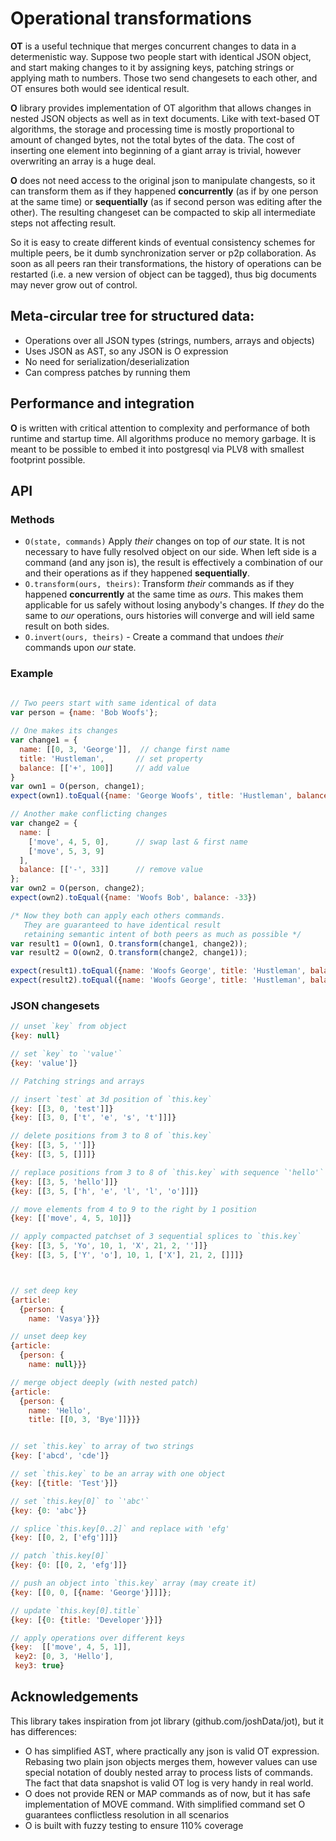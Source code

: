 # Operational transformations

**OT** is a useful technique that merges concurrent changes to data in a determenistic way. Suppose two people start with identical JSON object, and start making changes to it by assigning keys, patching strings or applying math to numbers. Those two send changesets to each other, and OT ensures both would see identical result. 

**O** library provides implementation of OT algorithm that allows changes in nested JSON objects as well as in text documents. Like with text-based OT algorithms, the storage and processing time is mostly proportional to amount of changed bytes, not the total bytes of the data. The cost of inserting one element into beginning of a giant array is trivial, however overwriting an array is a huge deal.

**O** does not need access to the original json to manipulate changests, so it can transform them as if they happened **concurrently** (as if by one person at the same time) or **sequentially** (as if second person was editing after the other). The resulting changeset can be compacted to skip all intermediate steps not affecting result. 

So it is easy to create different kinds of eventual consistency schemes for multiple peers, be it dumb synchronization server or p2p collaboration. As soon as all peers ran their transformations, the history of operations can be restarted (i.e. a new version of object can be tagged), thus big documents may never grow out of control.


## Meta-circular tree for structured data:
  * Operations over all JSON types (strings, numbers, arrays and objects)
  * Uses JSON as AST, so any JSON is O expression 
  * No need for serialization/deserialization
  * Can compress patches by running them

## Performance and integration

**O** is written with critical attention to complexity and performance of both runtime and startup time. All algorithms produce no memory garbage. It is meant to be possible to embed it into postgresql via PLV8 with smallest footprint possible.

## API

### Methods


* `O(state, commands)` Apply *their* changes on top of *our* state. It is not necessary to have fully resolved object on our side. When left side is a command (and any json is), the result is effectively a combination of our and their operations as if they happened **sequentially**. 
* `O.transform(ours, theirs)`: Transform *their* commands as if they happened **concurrently** at the same time as *ours*. This makes them applicable for us safely without losing anybody's changes. If *they* do the same to *our* operations, ours histories will converge and will ield same result on both sides.
* `O.invert(ours, theirs)` - Create a command that undoes *their* commands upon *our* state. 

### Example
```javascript
  
// Two peers start with same identical of data
var person = {name: 'Bob Woofs'};

// One makes its changes
var change1 = {
  name: [[0, 3, 'George']],  // change first name
  title: 'Hustleman',       // set property
  balance: [['+', 100]]     // add value
}
var own1 = O(person, change1);
expect(own1).toEqual({name: 'George Woofs', title: 'Hustleman', balance: 100})

// Another make conflicting changes
var change2 = {
  name: [                   
    ['move', 4, 5, 0],      // swap last & first name
    ['move', 5, 3, 9]
  ],
  balance: [['-', 33]]      // remove value
};
var own2 = O(person, change2);
expect(own2).toEqual({name: 'Woofs Bob', balance: -33})

/* Now they both can apply each others commands.
   They are guaranteed to have identical result
   retaining semantic intent of both peers as much as possible */
var result1 = O(own1, O.transform(change1, change2));
var result2 = O(own2, O.transform(change2, change1));

expect(result1).toEqual({name: 'Woofs George', title: 'Hustleman', balance: 67})
expect(result2).toEqual({name: 'Woofs George', title: 'Hustleman', balance: 67})
```

### JSON changesets
```javascript
// unset `key` from object
{key: null}

// set `key` to `'value'`
{key: 'value']}

// Patching strings and arrays

// insert `test` at 3d position of `this.key`
{key: [[3, 0, 'test']]} 
{key: [[3, 0, ['t', 'e', 's', 't']]]}

// delete positions from 3 to 8 of `this.key`
{key: [[3, 5, '']]}
{key: [[3, 5, []]]}

// replace positions from 3 to 8 of `this.key` with sequence `'hello'`
{key: [[3, 5, 'hello']]}
{key: [[3, 5, ['h', 'e', 'l', 'l', 'o']]]}

// move elements from 4 to 9 to the right by 1 position
{key: [['move', 4, 5, 10]]}

// apply compacted patchset of 3 sequential splices to `this.key`
{key: [[3, 5, 'Yo', 10, 1, 'X', 21, 2, '']]}
{key: [[3, 5, ['Y', 'o'], 10, 1, ['X'], 21, 2, []]]}



// set deep key
{article: 
  {person: {
    name: 'Vasya'}}}

// unset deep key
{article: 
  {person: {
    name: null}}}

// merge object deeply (with nested patch)
{article: 
  {person: {
    name: 'Hello',
    title: [[0, 3, 'Bye']]}}}


// set `this.key` to array of two strings
{key: ['abcd', 'cde']}

// set `this.key` to be an array with one object
{key: [{title: 'Test'}]}

// set `this.key[0]` to `'abc'`
{key: {0: 'abc'}}

// splice `this.key[0..2]` and replace with 'efg'
{key: [[0, 2, ['efg']]]}

// patch `this.key[0]`
{key: {0: [[0, 2, 'efg']]}

// push an object into `this.key` array (may create it)
{key: [[0, 0, [{name: 'George'}]]]};

// update `this.key[0].title`
{key: [{0: {title: 'Developer'}}]}

// apply operations over different keys
{key:  [['move', 4, 5, 1]],
 key2: [0, 3, 'Hello'],
 key3: true}

```
## Acknowledgements
This library takes inspiration from jot library (github.com/joshData/jot), but it has differences:
- O has simplified AST, where practically any json is valid OT expression. Rebasing two plain json objects merges them, however values can use special notation of doubly nested array to process lists of commands. The fact that data snapshot is valid OT log is very handy in real world.
- O does not provide REN or MAP commands as of now, but it has safe implementation of MOVE command. With simplified command set O guarantees conflictless resolution in all scenarios
- O is built with fuzzy testing to ensure 110% coverage